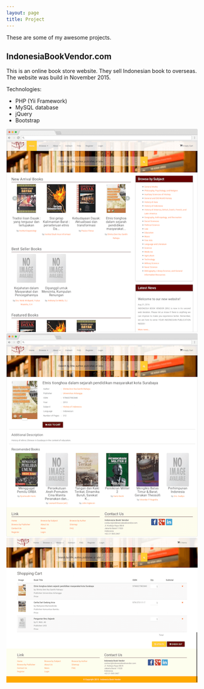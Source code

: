 ```yaml
---
layout: page
title: Project
---
```


These are some of my awesome projects.

## IndonesiaBookVendor.com

This is an online book store website. They sell Indonesian book to overseas. The website was build in November 2015. 

Technologies: 
- PHP (Yii Framework)
- MySQL database
- jQuery
- Bootstrap

![IndonesiaBookVendor Home](/assets/images/projects/indonesiabookvendor-home.png "IndonesiaBookVendor Home")
![IndonesiaBookVendor Detail](/assets/images/projects/indonesiabookvendor-detail.png "IndonesiaBookVendor Detail Page")
![IndonesiaBookVendor Cart](/assets/images/projects/indonesiabookvendor-cart.png "IndonesiaBookVendor Cart")


